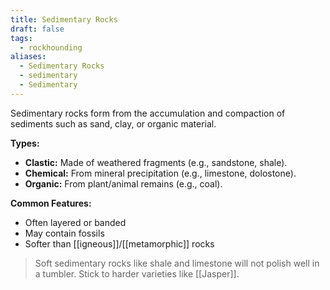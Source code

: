 ```yaml
---
title: Sedimentary Rocks
draft: false
tags:
  - rockhounding
aliases:
  - Sedimentary Rocks
  - sedimentary
  - Sedimentary
---
```

Sedimentary rocks form from the accumulation and compaction of sediments such as sand, clay, or organic material.

**Types:**  
- **Clastic:** Made of weathered fragments (e.g., sandstone, shale).  
- **Chemical:** From mineral precipitation (e.g., limestone, dolostone).  
- **Organic:** From plant/animal remains (e.g., coal).  

**Common Features:**  
- Often layered or banded  
- May contain fossils  
- Softer than [[igneous]]/[[metamorphic]] rocks  


>  Soft sedimentary rocks like shale and limestone will not polish well in a tumbler. Stick to harder varieties like [[Jasper]].  

